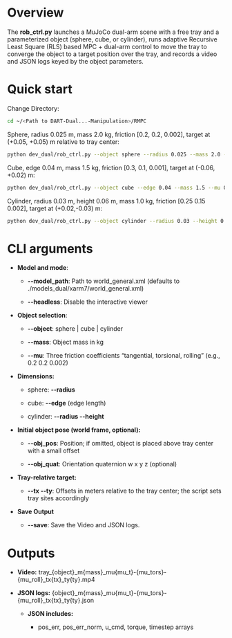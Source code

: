 # Overview

The **rob_ctrl.py** launches a MuJoCo dual-arm scene with a free tray and a parameterized object (sphere, cube, or cylinder), runs adaptive Recursive Least Square (RLS) based MPC + dual-arm control to move the tray to converge the object to a target position over the tray, and records a video and JSON logs keyed by the object parameters.

# Quick start

Change Directory:
```bash
cd ~/<Path to DART-Dual...-Manipulation>/RMPC
```

Sphere, radius 0.025 m, mass 2.0 kg, friction [0.2, 0.2, 0.002], target at (+0.05, +0.05) m relative to tray center:
```bash
python dev_dual/rob_ctrl.py --object sphere --radius 0.025 --mass 2.0 --mu 0.2 0.2 0.002 --tx 0.05 --ty 0.05
```

Cube, edge 0.04 m, mass 1.5 kg, friction [0.3, 0.1, 0.001], target at (-0.06, +0.02) m:

```bash
python dev_dual/rob_ctrl.py --object cube --edge 0.04 --mass 1.5 --mu 0.3 0.1 0.001 --tx -0.06 --ty 0.02
```
Cylinder, radius 0.03 m, height 0.06 m, mass 1.0 kg, friction [0.25 0.15 0.002], target at (+0.02,-0.03) m:
```bash
python dev_dual/rob_ctrl.py --object cylinder --radius 0.03 --height 0.06 --mass 1.0 --mu 0.25 0.15 0.002 --tx 0.02 --ty -0.03
```

# CLI arguments

* **Model and mode**:

    * **--model_path**: Path to world_general.xml (defaults to ./models_dual/xarm7/world_general.xml)

    * **--headless**: Disable the interactive viewer

* **Object selection**:

    * **--object**: sphere | cube | cylinder

    * **--mass**: Object mass in kg

    * **--mu**: Three friction coefficients “tangential, torsional, rolling” (e.g., 0.2 0.2 0.002)

* **Dimensions:**

    * sphere: **--radius**

    * cube: **--edge** (edge length)

    * cylinder: **--radius --height**

* **Initial object pose (world frame, optional):**

    * **--obj_pos**: Position; if omitted, object is placed above tray center with a small offset

    * **--obj_quat**: Orientation quaternion w x y z (optional)

* **Tray-relative target:**

    * **--tx --ty**: Offsets in meters relative to the tray center; the script sets tray sites accordingly
      
* **Save Output**
   * **--save**: Save the Video and JSON logs.


# Outputs

* **Video:** tray_{object}_m{mass}_mu{mu_t}-{mu_tors}-{mu_roll}_tx{tx}_ty{ty}.mp4

* **JSON logs:** {object}_m{mass}_mu{mu_t}-{mu_tors}-{mu_roll}_tx{tx}_ty{ty}.json
   * **JSON includes:**

      * pos_err, pos_err_norm, u_cmd, torque, timestep arrays

